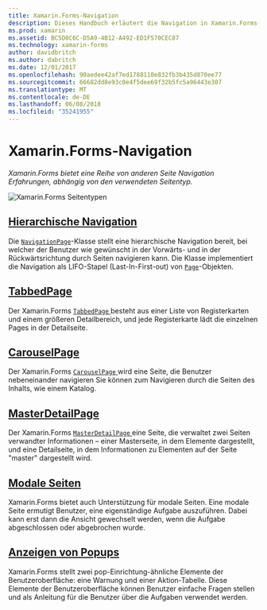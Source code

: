 ```yaml
---
title: Xamarin.Forms-Navigation
description: Dieses Handbuch erläutert die Navigation in Xamarin.Forms-apps auszuführen. Xamarin.Forms bietet eine Reihe von anderen Seite Navigation Erfahrungen, abhängig von den verwendeten Seitentyp.
ms.prod: xamarin
ms.assetid: BC5D0C6C-D5A9-4B12-A492-ED1F570CEC87
ms.technology: xamarin-forms
author: davidbritch
ms.author: dabritch
ms.date: 12/01/2017
ms.openlocfilehash: 90aedee42af7ed1788110e832fb3b435d870ee77
ms.sourcegitcommit: 66682dd8e93c0e4f5dee69f32b5fc5a96443e307
ms.translationtype: MT
ms.contentlocale: de-DE
ms.lasthandoff: 06/08/2018
ms.locfileid: "35241955"
---
```

# <a name="xamarinforms-navigation"></a>Xamarin.Forms-Navigation

_Xamarin.Forms bietet eine Reihe von anderen Seite Navigation Erfahrungen, abhängig von den verwendeten Seitentyp._

![](images/page-types.png "Xamarin.Forms Seitentypen")

## <a name="hierarchical-navigationhierarchicalmd"></a>[Hierarchische Navigation](hierarchical.md)

Die [`NavigationPage`](https://developer.xamarin.com/api/type/Xamarin.Forms.NavigationPage/)-Klasse stellt eine hierarchische Navigation bereit, bei welcher der Benutzer wie gewünscht in der Vorwärts- und in der Rückwärtsrichtung durch Seiten navigieren kann. Die Klasse implementiert die Navigation als LIFO-Stapel (Last-In-First-out) von [`Page`](https://developer.xamarin.com/api/type/Xamarin.Forms.Page/)-Objekten.

## <a name="tabbedpagetabbed-pagemd"></a>[TabbedPage](tabbed-page.md)

Der Xamarin.Forms [ `TabbedPage` ](https://developer.xamarin.com/api/type/Xamarin.Forms.TabbedPage/) besteht aus einer Liste von Registerkarten und einem größeren Detailbereich, und jede Registerkarte lädt die einzelnen Pages in der Detailseite.

## <a name="carouselpagecarousel-pagemd"></a>[CarouselPage](carousel-page.md)

Der Xamarin.Forms [ `CarouselPage` ](https://developer.xamarin.com/api/type/Xamarin.Forms.CarouselPage/) wird eine Seite, die Benutzer nebeneinander navigieren Sie können zum Navigieren durch die Seiten des Inhalts, wie einem Katalog.

## <a name="masterdetailpagemaster-detail-pagemd"></a>[MasterDetailPage](master-detail-page.md)

Der Xamarin.Forms [ `MasterDetailPage` ](https://developer.xamarin.com/api/type/Xamarin.Forms.MasterDetailPage/) eine Seite, die verwaltet zwei Seiten verwandter Informationen – einer Masterseite, in dem Elemente dargestellt, und eine Detailseite, in dem Informationen zu Elementen auf der Seite "master" dargestellt wird.

## <a name="modal-pagesmodalmd"></a>[Modale Seiten](modal.md)

Xamarin.Forms bietet auch Unterstützung für modale Seiten. Eine modale Seite ermutigt Benutzer, eine eigenständige Aufgabe auszuführen. Dabei kann erst dann die Ansicht gewechselt werden, wenn die Aufgabe abgeschlossen oder abgebrochen wurde.

## <a name="displaying-pop-upspop-upsmd"></a>[Anzeigen von Popups](pop-ups.md)

Xamarin.Forms stellt zwei pop-Einrichtung-ähnliche Elemente der Benutzeroberfläche: eine Warnung und einer Aktion-Tabelle. Diese Elemente der Benutzeroberfläche können Benutzer einfache Fragen stellen und als Anleitung für die Benutzer über die Aufgaben verwendet werden.
